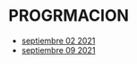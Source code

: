 # PROGRMACION 


- [septiembre 02 2021](cuaderno-virtual/clase-1.md)
- [septiembre 09 2021](cuaderno-virtual/clase-2.md)
